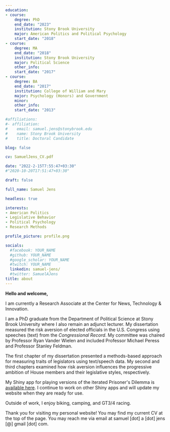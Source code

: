 ```yaml
---
education:
- course:
    degree: PhD
    end_date: "2023"
    institution: Stony Brook University
    major: American Politics and Political Psychology
    start_date: "2018"
- course:
    degree: MA
    end_date: "2018"
    institution: Stony Brook University
    major: Political Science
    other_info: 
    start_date: "2017"
- course:
    degree: BA
    end_date: "2017"
    institution: College of William and Mary
    major: Psychology (Honors) and Government
    minor: 
    other_info: 
    start_date: "2013"

#affiliations:
#- affiliation:
#    email: samuel.jens@stonybrook.edu
#    name: Stony Brook University
#    title: Doctoral Candidate

blog: false

cv: SamuelJens_CV.pdf

date: "2022-2-15T7:55:47+03:30"
#"2020-10-20T17:51:47+03:30"

draft: false

full_name: Samuel Jens

headless: true

interests:
- American Politics
- Legislative Behavior
- Political Psychology
- Research Methods

profile_picture: profile.png

socials:
  #facebook: YOUR_NAME
  #github: YOUR_NAME
  #google_scholar: YOUR_NAME
  #twitch: YOUR_NAME
  linkedin: samuel-jens/
  #twitter: SamuelAJens
title: about
---
```


**Hello and welcome,**

I am currently a Research Associate at the Center for News, Technology & Innovation.

I am a PhD graduate from the Department of Political Science at Stony Brook University where I also remain an adjunct lecturer. My dissertation measured the risk aversion of elected officials in the U.S. Congress using speeches (text) from the *Congressional Record*. My committee was chaired by Professor Ryan Vander Wielen and included Professor Michael Peress and Professor Stanley Feldman. 

The first chapter of my dissertation presented a methods-based approach for measuring traits of legislators using text/speech data. My second and third chapters examined how risk aversion influences the progressive ambition of House members and their legislative styles, respectively. 

My Shiny app for playing versions of the iterated Prisoner's Dilemma is [available here](https://samueljens.shinyapps.io/titfortat/). I continue to work on other Shiny apps and will update my website when they are ready for use.

Outside of work, I enjoy biking, camping, and GT3/4 racing.

Thank you for visiting my personal website! You may find my current CV at the top of the page. You may reach me via email at samuel [dot] a [dot] jens [@] gmail [dot] com. 

